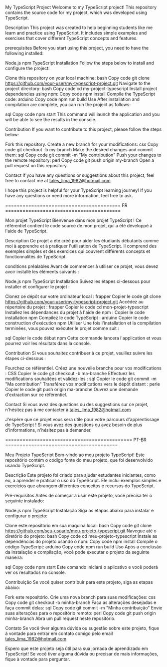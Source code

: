 My TypeScript Project
Welcome to my TypeScript project! This repository contains the source code for my project, which was developed using TypeScript.

Description
This project was created to help beginning students like me learn and practice using TypeScript.
It includes simple examples and exercises that cover different TypeScript concepts and features.

prerequisites
Before you start using this project, you need to have the following installed:

Node.js 
npm 
TypeScript 
Installation
Follow the steps below to install and configure the project:

Clone this repository on your local machine:
bash
Copy code
git clone https://github.com/your-user/my-typescript-project.git
Navigate to the project directory:
bash
Copy code
cd my-project-typescript
Install project dependencies using npm:
Copy code
npm install
Compile the TypeScript code:
arduino
Copy code
npm run build
Use
After installation and compilation are complete, you can run the project as follows:

sql
Copy code
npm start
This command will launch the application and you will be able to see the results in the console.

Contribution
If you want to contribute to this project, please follow the steps below:

Fork this repository.
Create a new branch for your modifications:
css
Copy code
git checkout -b my-branch
Make the desired changes and commit them:
sql
Copy code
git commit -m "My contribution"
Push your changes to the remote repository:
perl
Copy code
git push origin my-branch
Open a pull request on this repository.

Contact
If you have any questions or suggestions about this project, feel free to contact me at tales_lima_1982@hotmail.com

I hope this project is helpful for your TypeScript learning journey! 
If you have any questions or need more information, feel free to ask.

======================================== FR ========================================

Mon projet TypeScript
Bienvenue dans mon projet TypeScript ! Ce référentiel contient le code source de mon projet, qui a été développé à l'aide de TypeScript.

Description
Ce projet a été créé pour aider les étudiants débutants comme moi à apprendre et à pratiquer l'utilisation de TypeScript.
Il comprend des exemples simples et des exercices qui couvrent différents concepts et fonctionnalités de TypeScript.

conditions préalables
Avant de commencer à utiliser ce projet, vous devez avoir installé les éléments suivants :

Node.js 
npm 
TypeScript 
Installation
Suivez les étapes ci-dessous pour installer et configurer le projet :

Clonez ce dépôt sur votre ordinateur local :
frapper
Copier le code
git clone https://github.com/your-user/my-typescript-project.git
Accédez au répertoire du projet :
frapper
Copier le code
cd mon-projet-typescript
Installez les dépendances du projet à l'aide de npm :
Copier le code
installation npm
Compilez le code TypeScript :
arduino
Copier le code
construction d'exécution npm
Utiliser
Une fois l'installation et la compilation terminées, vous pouvez exécuter le projet comme suit :

sql
Copier le code
début npm
Cette commande lancera l'application et vous pourrez voir les résultats dans la console.

Contribution
Si vous souhaitez contribuer à ce projet, veuillez suivre les étapes ci-dessous :

Fourchez ce référentiel.
Créez une nouvelle branche pour vos modifications :
CSS
Copier le code
git checkout -b ma-branche
Effectuez les modifications souhaitées et validez-les :
sql
Copier le code
git commit -m "Ma contribution"
Transférez vos modifications vers le dépôt distant :
perle
Copier le code
git push origin ma-branche
Ouvrez une demande d'extraction sur ce référentiel.

Contact
Si vous avez des questions ou des suggestions sur ce projet, n'hésitez pas à me contacter à tales_lima_1982@hotmail.com

J'espère que ce projet vous sera utile pour votre parcours d'apprentissage de TypeScript ! 
Si vous avez des questions ou avez besoin de plus d'informations, n'hésitez pas à demander.

============================================ PT-BR =======================================

Meu Projeto TypeScript
Bem-vindo ao meu projeto TypeScript! Este repositório contém o código fonte do meu projeto, que foi desenvolvido usando TypeScript.

Descrição
Este projeto foi criado para ajudar estudantes iniciantes, como eu, a aprender e praticar o uso do TypeScript. 
Ele inclui exemplos simples e exercícios que abrangem diferentes conceitos e recursos do TypeScript.

Pré-requisitos
Antes de começar a usar este projeto, você precisa ter o seguinte instalado:

Node.js 
npm 
TypeScript 
Instalação
Siga as etapas abaixo para instalar e configurar o projeto:

Clone este repositório em sua máquina local:
bash
Copy code
git clone https://github.com/seu-usuario/meu-projeto-typescript.git
Navegue até o diretório do projeto:
bash
Copy code
cd meu-projeto-typescript
Instale as dependências do projeto usando o npm:
Copy code
npm install
Compile o código TypeScript:
arduino
Copy code
npm run build
Uso
Após a conclusão da instalação e compilação, você pode executar o projeto da seguinte maneira:

sql
Copy code
npm start
Este comando iniciará o aplicativo e você poderá ver os resultados no console.

Contribuição
Se você quiser contribuir para este projeto, siga as etapas abaixo:

Fork este repositório.
Crie uma nova branch para suas modificações:
css
Copy code
git checkout -b minha-branch
Faça as alterações desejadas e faça commit delas:
sql
Copy code
git commit -m "Minha contribuição"
Envie suas alterações para o repositório remoto:
perl
Copy code
git push origin minha-branch
Abra um pull request neste repositório.

Contato
Se você tiver alguma dúvida ou sugestão sobre este projeto, fique à vontade para entrar em contato comigo pelo email tales_lima_1982@hotmail.com

Espero que este projeto seja útil para sua jornada de aprendizado em TypeScript! 
Se você tiver alguma dúvida ou precisar de mais informações, fique à vontade para perguntar.

